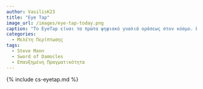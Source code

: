 ```yaml
---
author: VasilisK23
title: "Eye Tap"
image_url: /images/eye-tap-today.png
caption: "Το EyeTap είναι τα πρώτα ψηφιακό γυαλιά οράσεως στον κόσμο. Εφευρέθηκαν από τον καθηγητή Steve Mann το 1984, σχεδόν 30 χρόνια πριν την άφιξη του Google Glass 2013."
categories:
  - Μελέτη Περίπτωσης
tags:
  - Steve Mann
  - Sword of Damocles
  - Επαυξημένη Πραγματικότητα
---
```


{% include cs-eyetap.md %}

